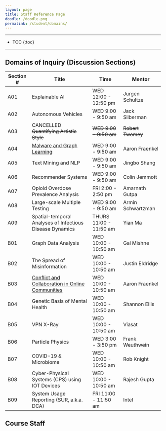 ```yaml
---
layout: page
title: Staff Reference Page
doodle: /doodle.png
permalink: /student/domains/
---
```


---
* TOC
{:toc}

---

## Domains of Inquiry (Discussion Sections)

|Section #|Title|Time|Mentor|
|---|---|---|---|
|A01|Explainable AI|WED 12:00 - 12:50 pm|Jurgen Schultze|
|A02|Autonomous Vehicles|WED 9:00 - 9:50 am|Jack Silberman|
|A03|CANCELLED ~~Quantifying Artistic Style~~| ~~WED 9:00 - 9:50 am~~|~~Robert Twomey~~|
|A04|[Malware and Graph Learning](https://afraenkel.github.io/capstone-malware-domain/)| WED 9:00 - 9:50 am|Aaron Fraenkel|
|A05|Text Mining and NLP| WED 9:00 - 9:50 am|Jingbo Shang|
|A06|Recommender Systems| WED 9:00 - 9:50 am|Colin Jemmott|
|A07|Opioid Overdose Prevalence Analysis| FRI 2:00 - 2:50 pm|Amarnath Gutpa|
|A08|Large-scale Multiple Testing| WED 9:00 - 9:50 am|Armin Schwartzman|
|A09|Spatial-temporal Analyses of Infectious Disease Dynamics| THURS 11:00 - 11:50 am|Yian Ma|
|B01|Graph Data Analysis|WED 10:00 - 10:50 am|Gal Mishne|
|B02|The Spread of Misinformation|WED 10:00 - 10:50 am|Justin Eldridge|
|B03|[Conflict and Collaboration in Online Communities](https://afraenkel.github.io/capstone-wiki-domain/)|WED 10:00 - 10:50 am|Aaron Fraenkel|
|B04|Genetic Basis of Mental Health|WED 10:00 - 10:50 am|Shannon Ellis|
|B05|VPN X-Ray|WED 10:00 - 10:50 am|Viasat|
|B06|Particle Physics|WED 3:00 - 3:50 pm| Frank Weuthwein|
|B07|COVID-19 & Microbiome|WED 10:00 - 10:50 am|Rob Knight|
|B08|Cyber-Physical Systems (CPS) using IOT Devices|WED 10:00 - 10:50 am|Rajesh Gupta|
|B09|System Usage Reporting (SUR, a.k.a. DCA)|FRI 11:00 - 11:50 am|Intel|


## Course Staff

